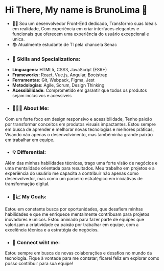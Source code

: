 
# Hi There, My name is BrunoLima 👋
- 👨‍💼 Sou um desenvolvedor Front-End dedicado, Transformo suas Idéais em realidade, Com experiência em criar interfaces elegantes e funcionais que oferecem uma 
experiência do usuário excepcional e unica.
- 📚 Atualmente estudante de TI pela chancela Senac
- ### 🌟 **Skills and Specializations:**
- **Linguagens:** HTML5, CSS3, JavaScript (ES6+)
- **Frameworks:** React, Vue.js, Angular, Bootstrap
- **Ferramentas:** Git, Webpack, Figma, Jest
- **Metodologias:** Agile, Scrum, Design Thinking
- **Acessibilidade:** Comprometido em garantir que todos os produtos sejam inclusivos e acessíveis
- ### 🙋‍♂️🥇 **About Me:**
Com um forte foco em design responsivo e acessibilidade, Tenho paixão por transformar conceitos em produtos visuais impactantes. Estou sempre em busca de aprender e melhorar novas tecnologias e melhores práticas, Visando não apenas o desenvolvimento, mas tambéminha grande paixão em trabalhar em equipe.
- ### 💡 **Differential:**
Além das minhas habilidades técnicas, trago uma forte visão de negócios e uma mentalidade orientada para resultados. Meu trabalho em projetos e a experiência do usuário me capacita a contribuir não apenas como desenvolvedor, mas como um parceiro estratégico em iniciativas de transformação digital.
- ### 💼📈 **My Goals:**
Estou em constante busca por oportunidades, que desafiem minhas habilidades e que me enriquece mentalmente contribuam para projetos inovadores e unicos. Estou animado para fazer parte de equipes que valorizam a criatividade ea paixão por trabalhar em equipe, com a excelência técnica e a estratégia de negócios.
- ### 📨 **Connect wiht me:**
Estou sempre em busca de novas colaborações e desafios no mundo da tecnologia. Fique à vontade para me contatar; ficarei feliz em explorar como posso contribuir para sua equipe!
